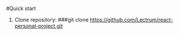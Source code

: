 #Quick start

1. Clone repository: ###git clone https://github.com/Lectrum/react-personal-project.git
